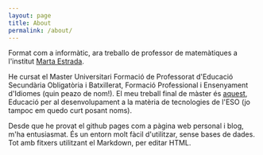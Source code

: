```yaml
---
layout: page
title: About
permalink: /about/
---
```


Format com a informàtic, ara treballo de professor de matemàtiques a l'institut [Marta Estrada](https://agora.xtec.cat/institutgranollers/).

He cursat el Master Universitari Formació de Professorat d'Educació Secundària Obligatòria i Batxillerat, Formació Professional i Ensenyament d'Idiomes (quin peazo de nom!). El meu treball final de màster és [aquest](http://upcommons.upc.edu/handle/2099.1/16689), Educació per al desenvolupament a la matèria de tecnologies de l'ESO (jo tampoc em quedo curt posant noms).

Desde que he provat el github pages com a pàgina web personal i blog, m'ha entusiasmat. És un entorn molt fàcil d'utilitzar, sense bases de dades. Tot amb fitxers utilitzant el Markdown, per editar HTML.
